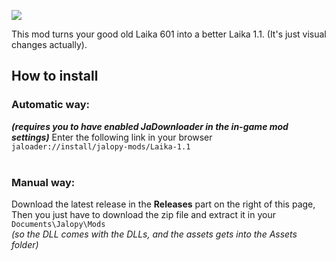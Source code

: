 [![](https://img.shields.io/github/downloads/Jalopy-Mods/Laika-1.1/total)](#)

This mod turns your good old Laika 601 into a better Laika 1.1. (It's just visual changes actually).

## How to install

### Automatic way:

<b><i>(requires you to have enabled JaDownloader in the in-game mod settings)</i></b>
Enter the following link in your browser<br>
`jaloader://install/jalopy-mods/Laika-1.1`<br><br>

### Manual way:

Download the latest release in the <b>Releases</b> part on the right of this page,<br>
Then you just have to download the zip file and extract it in your `Documents\Jalopy\Mods`<br>
<i>(so the DLL comes with the DLLs, and the assets gets into the Assets folder)</i>
